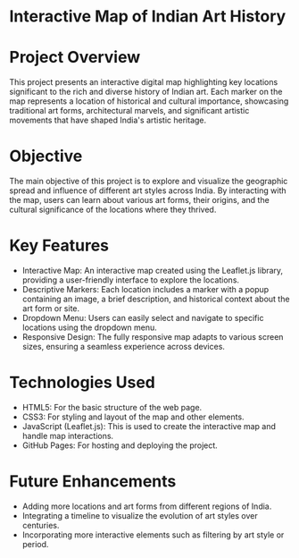 # Interactive Map of Indian Art History

# Project Overview
This project presents an interactive digital map highlighting key locations significant to the rich and diverse history of Indian art. Each marker on the map represents a location of historical and cultural importance, showcasing traditional art forms, architectural marvels, and significant artistic movements that have shaped India's artistic heritage.

# Objective
The main objective of this project is to explore and visualize the geographic spread and influence of different art styles across India. By interacting with the map, users can learn about various art forms, their origins, and the cultural significance of the locations where they thrived.

# Key Features
- Interactive Map: An interactive map created using the Leaflet.js library, providing a user-friendly interface to explore the locations.
- Descriptive Markers: Each location includes a marker with a popup containing an image, a brief description, and historical context about the art form or site.
- Dropdown Menu: Users can easily select and navigate to specific locations using the dropdown menu.
- Responsive Design: The fully responsive map adapts to various screen sizes, ensuring a seamless experience across devices.

# Technologies Used
- HTML5: For the basic structure of the web page.
- CSS3: For styling and layout of the map and other elements.
- JavaScript (Leaflet.js): This is used to create the interactive map and handle map interactions.
- GitHub Pages: For hosting and deploying the project.

# Future Enhancements
- Adding more locations and art forms from different regions of India.
- Integrating a timeline to visualize the evolution of art styles over centuries.
- Incorporating more interactive elements such as filtering by art style or period.
